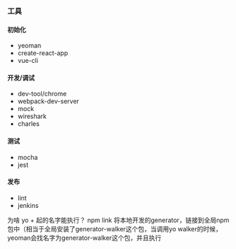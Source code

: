 ### 工具
#### 初始化
- yeoman
- create-react-app
- vue-cli

#### 开发/调试
- dev-tool/chrome
- webpack-dev-server
- mock
- wireshark
- charles

#### 测试
- mocha
- jest

#### 发布
- lint
- jenkins

为啥 yo + 起的名字能执行？
npm link 将本地开发的generator，链接到全局npm包中（相当于全局安装了generator-walker这个包，当调用yo walker的时候，yeoman会找名字为generator-walker这个包，并且执行